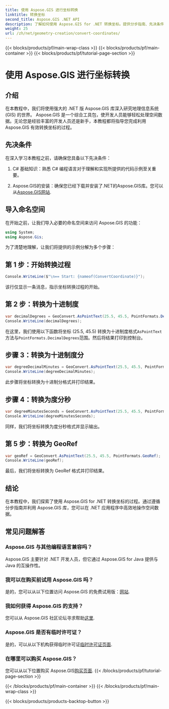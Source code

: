 ```yaml
---
title: 使用 Aspose.GIS 进行坐标转换
linktitle: 转换坐标
second_title: Aspose.GIS .NET API
description: 了解如何使用 Aspose.GIS for .NET 转换坐标。提供分步指南、先决条件和常见问题解答。
weight: 25
url: /zh/net/geometry-creation/convert-coordinates/
---
```


{{< blocks/products/pf/main-wrap-class >}}
{{< blocks/products/pf/main-container >}}
{{< blocks/products/pf/tutorial-page-section >}}

# 使用 Aspose.GIS 进行坐标转换

## 介绍
在本教程中，我们将使用强大的 .NET 版 Aspose.GIS 库深入研究地理信息系统 (GIS) 的世界。 Aspose.GIS 是一个综合工具包，使开发人员能够轻松处理空间数据。无论您是经验丰富的开发人员还是新手，本教程都将指导您完成利用 Aspose.GIS 有效转换坐标的过程。
## 先决条件
在深入学习本教程之前，请确保您具备以下先决条件：
1. C# 基础知识：熟悉 C# 编程语言对于理解和实现所提供的代码示例至关重要。
  
2.  Aspose.GIS的安装：确保您已经下载并安装了.NET的Aspose.GIS库。您可以从[Aspose.GIS网站](https://releases.aspose.com/gis/net/).

## 导入命名空间
在开始之前，让我们导入必要的命名空间来访问 Aspose.GIS 的功能：
```csharp
using System;
using Aspose.Gis;
```

为了清楚地理解，让我们将提供的示例分解为多个步骤：
## 第 1 步：开始转换过程
```csharp
Console.WriteLine($"\n== Start: {nameof(ConvertCoordinate)}");
```
该行仅显示一条消息，指示坐标转换过程的开始。
## 第 2 步：转换为十进制度
```csharp
var decimalDegrees = GeoConvert.AsPointText(25.5, 45.5, PointFormats.DecimalDegrees);
Console.WriteLine(decimalDegrees);
```
在这里，我们使用以下函数将坐标 (25.5, 45.5) 转换为十进制度格式`AsPointText`方法与`PointFormats.DecimalDegrees`范围。然后将结果打印到控制台。
## 步骤 3：转换为十进制度分
```csharp
var degreeDecimalMinutes = GeoConvert.AsPointText(25.5, 45.5, PointFormats.DegreeDecimalMinutes);
Console.WriteLine(degreeDecimalMinutes);
```
此步骤将坐标转换为十进制分格式并打印结果。
## 步骤 4：转换为度分秒
```csharp
var degreeMinutesSeconds = GeoConvert.AsPointText(25.5, 45.5, PointFormats.DegreeMinutesSeconds);
Console.WriteLine(degreeMinutesSeconds);
```
同样，我们将坐标转换为度分秒格式并显示输出。
## 第 5 步：转换为 GeoRef
```csharp
var geoRef = GeoConvert.AsPointText(25.5, 45.5, PointFormats.GeoRef);
Console.WriteLine(geoRef);
```
最后，我们将坐标转换为 GeoRef 格式并打印结果。

## 结论
在本教程中，我们探索了使用 Aspose.GIS for .NET 转换坐标的过程。通过遵循分步指南并利用 Aspose.GIS 库，您可以在 .NET 应用程序中高效地操作空间数据。
## 常见问题解答
### Aspose.GIS 与其他编程语言兼容吗？
Aspose.GIS 主要针对 .NET 开发人员，但它通过 Aspose.GIS for Java 提供与 Java 的互操作性。
### 我可以在购买前试用 Aspose.GIS 吗？
是的，您可以从以下位置访问 Aspose.GIS 的免费试用版：[网站](https://releases.aspose.com/).
### 我如何获得 Aspose.GIS 的支持？
您可以从 Aspose.GIS 社区论坛寻求帮助[这里](https://forum.aspose.com/c/gis/33).
### Aspose.GIS 是否有临时许可证？
是的，可以从以下机构获得临时许可证[临时许可证页面](https://purchase.aspose.com/temporary-license/).
### 在哪里可以购买 Aspose.GIS？
您可以从以下位置购买 Aspose.GIS[购买页面](https://purchase.aspose.com/buy).
{{< /blocks/products/pf/tutorial-page-section >}}

{{< /blocks/products/pf/main-container >}}
{{< /blocks/products/pf/main-wrap-class >}}

{{< blocks/products/products-backtop-button >}}
